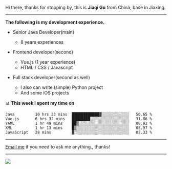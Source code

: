 Hi there, thanks for stopping by, this is **Jiaqi Gu** from China, base in Jiaxing.

---

**The following is my development experience.**

- Senior Java Developer(main)
  - 8 years experiences

- Frontend developer(second)
  - Vue.js (1 year experience)
  - HTML / CSS / Javascript
  
- Full stack developer(second as well)
  - I also can write (simple) Python project
  - And some iOS projects

📊 **This week I spent my time on**
<!--START_SECTION:waka-->
```text
Java         10 hrs 23 mins  ████████████▓░░░░░░░░░░░░   50.65 % 
Vue.js       6 hrs 32 mins   ████████░░░░░░░░░░░░░░░░░   31.86 % 
YAML         1 hr 49 mins    ██▒░░░░░░░░░░░░░░░░░░░░░░   08.92 % 
XML          1 hr 13 mins    █▒░░░░░░░░░░░░░░░░░░░░░░░   05.97 % 
JavaScript   28 mins         ▓░░░░░░░░░░░░░░░░░░░░░░░░   02.33 % 
```
<!--END_SECTION:waka-->

---

[Email me](mailto:droidqw@gmail.com?subject=Hiring_from_GitHub) if you need to ask me anything., thanks!

---

![]( https://visitor-badge.glitch.me/badge?page_id=githubgujiaqi)

